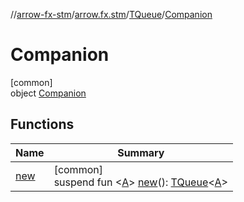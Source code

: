 //[arrow-fx-stm](../../../../index.md)/[arrow.fx.stm](../../index.md)/[TQueue](../index.md)/[Companion](index.md)

# Companion

[common]\
object [Companion](index.md)

## Functions

| Name | Summary |
|---|---|
| [new](new.md) | [common]<br>suspend fun &lt;[A](new.md)&gt; [new](new.md)(): [TQueue](../index.md)&lt;[A](new.md)&gt; |
